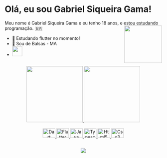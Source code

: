 # Olá, eu sou Gabriel Siqueira Gama! 
  
  Meu nome é Gabriel Siqueira Gama e eu tenho 18 anos, e estou estudando programação. 🇧🇷 
  <img  height="120" align="right" src="https://user-images.githubusercontent.com/102556033/197796334-c2515683-9e0e-4060-aa77-37f95455a338.png">



- 💬 Estudando flutter no momento!
- 📌 Sou de Balsas - MA
- <img src="![cat2](https://github.com/GabrielSiqueiraGama/GabrielSiqueiraGama/assets/102556033/05e32346-4363-47ef-9ee6-56ceab94335f)" width = "32"/>

 ##

<div align="center">
  <a href="https://github.com/GabrielSiqueiraGama">
  <img height="180em" src="https://github-readme-stats.vercel.app/api?username=GabrielSiqueiraGama&show_icons=true&theme=tokyonight&include_all_commits=true&count_private=true"/>
  <img height="180em" src="https://github-readme-stats.vercel.app/api/top-langs/?username=GabrielSiqueiraGama&layout=compact&langs_count=7&theme=tokyonight"/>
</div>
<div style="display: inline_block" align="center"><br>
  <img alt="Dart" height="30" width="40" src="https://cdn.jsdelivr.net/gh/devicons/devicon/icons/dart/dart-original.svg" />
  <img alt="Flutter" height="30" width="40" src="https://cdn.jsdelivr.net/gh/devicons/devicon/icons/flutter/flutter-original.svg" />
  <img alt="Java" height="30" width="40" src="https://cdn.jsdelivr.net/gh/devicons/devicon/icons/java/java-original.svg" />
  <img alt="Typescript" height="30" width="40" src="https://cdn.jsdelivr.net/gh/devicons/devicon/icons/typescript/typescript-original.svg" />
  <img alt="Html5" height="30" width="40" src="https://cdn.jsdelivr.net/gh/devicons/devicon/icons/html5/html5-original.svg" />
  <img alt="Css3" height="30" width="40" src="https://cdn.jsdelivr.net/gh/devicons/devicon/icons/css3/css3-original.svg" />
</div>

##


<div align="center">
  <a href="https://www.linkedin.com/in/gabriel-siqueira-gama-613bb7230/" target="_blank"><img src="https://img.shields.io/badge/-LinkedIn-%230077B5?style=for-the-badge&logo=linkedin&logoColor=white" target="_blank"></a> 
 

 
</div>
